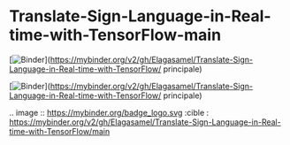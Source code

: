 # Translate-Sign-Language-in-Real-time-with-TensorFlow-main

[![Binder](https://mybinder.org/badge_logo.svg)](https://mybinder.org/v2/gh/Elagasamel/Translate-Sign-Language-in-Real-time-with-TensorFlow/ principale)


[![Binder](https://mybinder.org/badge_logo.svg)](https://mybinder.org/v2/gh/Elagasamel/Translate-Sign-Language-in-Real-time-with-TensorFlow/ principale)


.. image :: https://mybinder.org/badge_logo.svg
 :cible : https://mybinder.org/v2/gh/Elagasamel/Translate-Sign-Language-in-Real-time-with-TensorFlow/main

